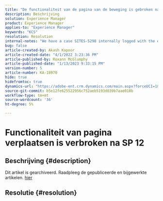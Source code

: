 ```yaml
---
title: "De functionaliteit van de pagina van de beweging is gebroken na SP 12"
description: Beschrijving
solution: Experience Manager
product: Experience Manager
applies-to: "Experience Manager"
keywords: "KCS"
resolution: Resolution
internal-notes: "We have a case SITES-5298 internally logged with the engineering team. As per the latest update from the engineering team on SITES-5298, The fix should be officially available in AEM 6.5 SP13"
bug: false
article-created-by: Akash Kapoor
article-created-date: "4/1/2022 3:23:36 PM"
article-published-by: Roxann McGlumphy
article-published-date: "1/13/2023 9:33:15 PM"
version-number: 5
article-number: KA-18970
hide: true
hidefromtoc: true
dynamics-url: "https://adobe-ent.crm.dynamics.com/main.aspx?forceUCI=1&pagetype=entityrecord&etn=knowledgearticle&id=f80317b1-cfb1-ec11-9840-0022480bdaa1"
source-git-commit: b5e12fe625522956c752aeb5193d039b7aae018b
workflow-type: tm+mt
source-wordcount: '36'
ht-degree: 5%

---
```


# Functionaliteit van pagina verplaatsen is verbroken na SP 12

## Beschrijving {#description}

Dit artikel is gearchiveerd. Raadpleeg de gepubliceerde en bijgewerkte artikelen. [hier](https://experienceleague.adobe.com/search.html#sort=relevancy)

## Resolutie {#resolution}

